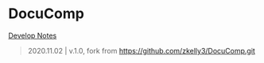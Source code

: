 # DocuComp
[Develop Notes](https://hackmd.io/@DocuSky/ByR8K8CbD)

> 2020.11.02 | v.1.0, fork from https://github.com/zkelly3/DocuComp.git  

